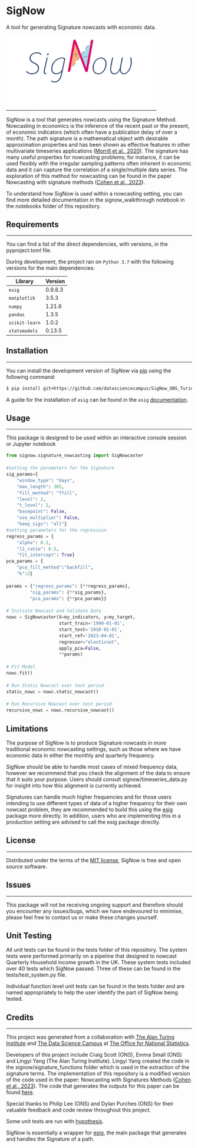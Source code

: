 # SigNow

A tool for  generating Signature nowcasts with economic data.

<img src ="signow_logo.png" alt="SigNow" width=400>
________________________________________________________________

SigNow is a tool that generates nowcasts using the Signature Method. Nowcasting in economics is the inference of the recent past or the present, of economic indicators (which often have a publication delay of over a month). The path signature is a mathematical object with desirable approximation properties and has been shown as effective features in other multivariate timeseries applications ([Morrill et al., 2020](https://pubmed.ncbi.nlm.nih.gov/32897664/)). The signature has many useful properties for nowcasting problems; for instance, it can be used flexibly with the irregular sampling patterns often inherent in economic data and it can capture the correlation of a single/multiple data series. The exploration of this method for nowcasting can be found in the paper Nowcasting with signature methods ([Cohen et al., 2023](https://arxiv.org/pdf/2305.10256.pdf)).

To understand how SigNow is used within a nowcasting setting, you can find more detailed documentation in the signow_walkthrough notebook in the notebooks folder of this repository.

## Requirements
_________________________________________________________________

You can find a list of the direct dependencies, with versions, in the pyproject.toml file.

During development, the project ran on `Python 3.7` with the following versions for the main dependencies:

| Library | Version |
| ------- | ------- |
| `esig`            | 0.9.8.3 |
| `matplotlib`      | 3.5.3 |
| `numpy`           | 1.21.6 |
| `pandas`          | 1.3.5 |
| `scikit-learn`    | 1.0.2 |
| `statsmodels`     | 0.13.5 |

## Installation
_________________________________________________________________

You can install the development version of _SigNow_ via [pip](https://pip.pypa.io/) using the following command:

```bash
$ pip install git+https://github.com/datasciencecampus/SigNow_ONS_Turing
```

A guide for the installation of `esig` can be found in the `esig` [documentation](https://esig.readthedocs.io/en/latest/installing.html).

## Usage
_________________________________________________________________

This package is designed to be used within an interactive console
session or Jupyter notebook

```python
from signow.signature_nowcasting import SigNowcaster

#setting the parameters for the Signature
sig_params={
    "window_type": "days",
    "max_length": 365,
    "fill_method": "ffill",
    "level": 2,
    "t_level": 2,
    "basepoint": False,
    "use_multiplier": False,
    "keep_sigs": "all"}
#setting parameters for the regression
regress_params = {
    "alpha": 0.1,
    "l1_ratio": 0.5,
    "fit_intercept": True}
pca_params = {
    "pca_fill_method":"backfill",
    "k":2}

params = {"regress_params": {**regress_params},
         "sig_params": {**sig_params},
         "pca_params": {**pca_params}}

# Initiate Nowcast and Validate Data
nowc = SigNowcaster(X=my_indicators, y=my_target,
                    start_train='1990-01-01',
                    start_test='2010-01-01',
                    start_ref='2023-04-01',
                    regressor="elasticnet",
                    apply_pca=False,
                    **params)

# Fit Model
nowc.fit()

# Run Static Nowcast over test period
static_nowc = nowc.static_nowcast()

# Run Recursive Nowcast over test period
recursive_nowc = nowc.recursive_nowcast()

```

## Limitations

The purpose of SigNow is to produce Signature nowcasts in more traditional economic nowcasting settings, such as those where we have economic data in either the monthly and quarterly frequency.

SigNow should be able to handle most cases of mixed frequency data, however we recommend that you check the alignment of the data to ensure that it suits your purpose. Users should consult signow/timeseries_data.py for insight into how this alignment is currently achieved.

Signatures can handle much higher frequencies and for those users intending to use different types of data of a higher frequency for their own nowcast problem, they are recommended to build this using the [esig](https://esig.readthedocs.io/en/latest/) package more directly. In addition, users who are implementing this in a production setting are advised to call the esig package directly.

## License
_________________________________________________________________

Distributed under the terms of the [MIT license](https://opensource.org/licenses/MIT), SigNow is free and open source software.

## Issues
_________________________________________________________________

This package will not be receiving ongoing support and therefore should you encounter any issues/bugs, which we have endevoured to minimise, please feel free to contact us or make these changes yourself.

## Unit Testing

All unit tests can be found in the tests folder of this repository. The system tests were performed primarily on a pipeline that designed to nowcast Quarterly Household income growth in the UK. These system tests included over 40 tests which SigNow passed. Three of these can be found in the tests/test_system.py file.

Individual function level unit tests can be found in the tests folder and are named appropriately to help the user identify the part of SigNow being tested.

## Credits
_________________________________________________________________

This project was generated from a collaboration with [The Alan Turing Institute](https://www.turing.ac.uk/) and [The Data Science Campus](https://datasciencecampus.ons.gov.uk/) at [The Office for National Statistics](https://www.ons.gov.uk/).

Developers of this project include Craig Scott (ONS), Emma Small (ONS) and Lingyi Yang (The Alan Turing Institute). Lingyi Yang created the code in the signow/signature_functions folder which is used in the extraction of the signature terms. The implementation of this repository is a modified version of the code used in the paper: Nowcasting with Signatures Methods ([Cohen et al., 2023](https://arxiv.org/pdf/2305.10256.pdf)). The code that generates the outputs for this paper can be found [here](https://github.com/alan-turing-institute/Nowcasting_with_signatures).

Special thanks to Philip Lee (ONS) and Dylan Purches (ONS) for their valuable feedback and code review throughout this project.

Some unit tests are run with [hypothesis](https://hypothesis.readthedocs.io/en/latest/).

SigNow is essentially a wrapper for [esig](https://esig.readthedocs.io/en/latest/), the main package that generates and handles the Signature of a path.
